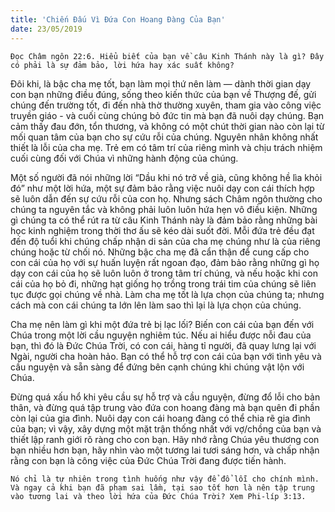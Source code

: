 ```yaml
---
title: 'Chiến Đấu Vì Đứa Con Hoang Đàng Của Bạn'
date: 23/05/2019
---
```


`Đọc Châm ngôn 22:6. Hiểu biết của bạn về câu Kinh Thánh này là gì? Đây có phải là sự đảm bảo, lời hứa hay xác suất không?`

Đôi khi, là bậc cha mẹ tốt, bạn làm mọi thứ nên làm — dành thời gian dạy con bạn những điều đúng, sống theo kiến thức của bạn về Thượng đế, gửi chúng đến trường tốt, đi đến nhà thờ thường xuyên, tham gia vào công việc truyền giáo - và cuối cùng chúng bỏ đức tin mà bạn đã nuôi dạy chúng. Bạn cảm thấy đau đớn, tổn thương, và không có một chút thời gian nào còn lại từ mối quan tâm của bạn cho sự cứu rỗi của chúng. Nguyên nhân không nhất thiết là lỗi của cha mẹ. Trẻ em có tâm trí của riêng mình và chịu trách nhiệm cuối cùng đối với Chúa vì những hành động của chúng.

Một số người đã nói những lời “Dầu khi nó trở về già, cũng không hề lìa khỏi đó” như một lời hứa, một sự đảm bảo rằng việc nuôi dạy con cái thích hợp sẽ luôn dẫn đến sự cứu rỗi của con họ. Nhưng sách Châm ngôn thường cho chúng ta nguyên tắc và không phải luôn luôn hứa hẹn vô điều kiện. Những gì chúng ta có thể rút ra từ câu Kinh Thánh này là đảm bảo rằng những bài học kinh nghiệm trong thời thơ ấu sẽ kéo dài suốt đời. Mỗi đứa trẻ đều đạt đến độ tuổi khi chúng chấp nhận di sản của cha mẹ chúng như là của riêng chúng hoặc từ chối nó. Những bậc cha mẹ đã cẩn thận để cung cấp cho con cái của họ với sự huấn luyện rất ngoan đạo, đảm bảo rằng những gì họ dạy con cái của họ sẽ luôn luôn ở trong tâm trí chúng, và nếu hoặc khi con cái của họ bỏ đi, những hạt giống họ trồng trong trái tim của chúng sẽ liên tục được gọi chúng về nhà. Làm cha mẹ tốt là lựa chọn của chúng ta; nhưng cách mà con cái chúng ta lớn lên làm sao thì lại là lựa chọn của chúng.

Cha mẹ nên làm gì khi một đứa trẻ bị lạc lối? Biến con cái của bạn đến với Chúa trong một lời cầu nguyện nghiêm túc. Nếu ai hiểu được nỗi đau của bạn, thì đó là Đức Chúa Trời, có con cái, hàng tỉ người, đã quay lưng lại với Ngài, người cha hoàn hảo. Bạn có thể hỗ trợ con cái của bạn với tình yêu và cầu nguyện và sẵn sàng để đứng bên cạnh chúng khi chúng vật lộn với Chúa.

Đừng quá xấu hổ khi yêu cầu sự hỗ trợ và cầu nguyện, đừng đổ lỗi cho bản thân, và đừng quá tập trung vào đứa con hoang đàng mà bạn quên đi phần còn lại của gia đình. Nuôi dạy con cái hoang đàng có thể chia rẽ gia đình của bạn; vì vậy, xây dựng một mặt trận thống nhất với vợ/chồng của bạn và thiết lập ranh giới rõ ràng cho con bạn. Hãy nhớ rằng Chúa yêu thương con bạn nhiều hơn bạn, hãy nhìn vào một tương lai tươi sáng hơn, và chấp nhận rằng con bạn là công việc của Đức Chúa Trời đang được tiến hành.

`Nó chỉ là tự nhiên trong tình huống như vậy để đổ lỗi cho chính mình. Và ngay cả khi bạn đã phạm sai lầm, tại sao tốt hơn là nên tập trung vào tương lai và theo lời hứa của Đức Chúa Trời? Xem Phi-líp 3:13.`